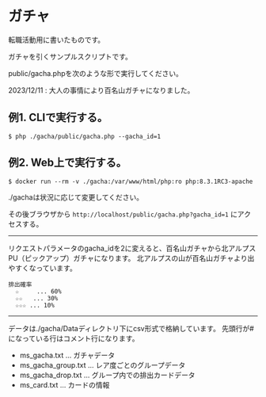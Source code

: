 # ガチャ
転職活動用に書いたものです。

ガチャを引くサンプルスクリプトです。

public/gacha.phpを次のような形で実行してください。

2023/12/11 : 大人の事情により百名山ガチャになりました。

## 例1. CLIで実行する。

```
$ php ./gacha/public/gacha.php --gacha_id=1
```

## 例2. Web上で実行する。

```
$ docker run --rm -v ./gacha:/var/www/html/php:ro php:8.3.1RC3-apache
```

  ./gachaは状況に応じて変更してください。

  その後ブラウザから `http://localhost/public/gacha.php?gacha_id=1` にアクセスする。

----------------------------------------

リクエストパラメータのgacha_idを2に変えると、百名山ガチャから北アルプスPU（ピックアップ）ガチャになります。
北アルプスの山が百名山ガチャより出やすくなっています。

```
排出確率
  ☆     ... 60%
  ☆☆   ... 30%
  ☆☆☆ ... 10%
```

----------------------------------------

データは./gacha/Dataディレクトリ下にcsv形式で格納しています。
先頭行が#になっている行はコメント行になります。

* ms_gacha.txt ... ガチャデータ
* ms_gacha_group.txt ... レア度ごとのグループデータ
* ms_gacha_drop.txt ... グループ内での排出カードデータ
* ms_card.txt ... カードの情報

